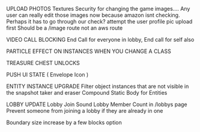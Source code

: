 UPLOAD PHOTOS
  Textures
    Security for changing the game images.... Any user can really edit those images now because amazon isnt checking. Perhaps it has to go through our check?
    attempt the user profile pic upload first
    Should be a /image route not an aws route

VIDEO CALL BLOCKING
  End Call for everyone in lobby, End call for self also

PARTICLE EFFECT ON INSTANCES WHEN YOU CHANGE A CLASS

TREASURE CHEST UNLOCKS

PUSH UI STATE ( Envelope Icon )

ENTITY INSTANCE UPGRADE
  Filter object instances that are not visible in the snapshot taker and eraser
  Compound Static Body for Entities

LOBBY UPDATE
  Lobby Join Sound
  Lobby Member Count in /lobbys page
  Prevent someone from joining a lobby if they are already in one

Boundary size increase by a few blocks option 
